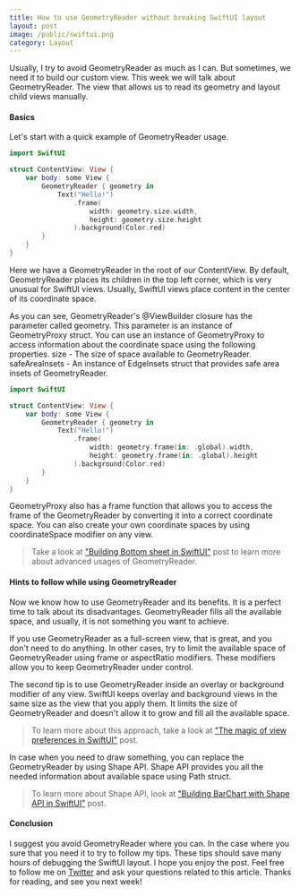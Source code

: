 ```yaml
---
title: How to use GeometryReader without breaking SwiftUI layout
layout: post
image: /public/swiftui.png
category: Layout
---
```


Usually, I try to avoid GeometryReader as much as I can. But sometimes, we need it to build our custom view. This week we will talk about GeometryReader. The view that allows us to read its geometry and layout child views manually.

#### Basics
Let's start with a quick example of GeometryReader usage.

```swift
import SwiftUI

struct ContentView: View {
    var body: some View {
        GeometryReader { geometry in
            Text("Hello!")
                .frame(
                    width: geometry.size.width,
                    height: geometry.size.height
                ).background(Color.red)
        }
    }
}
```

Here we have a GeometryReader in the root of our ContentView. By default, GeometryReader places its children in the top left corner, which is very unusual for SwiftUI views. Usually, SwiftUI views place content in the center of its coordinate space.

As you can see, GeometryReader's @ViewBuilder closure has the parameter called geometry. This parameter is an instance of GeometryProxy struct. You can use an instance of GeometryProxy to access information about the coordinate space using the following properties.
size - The size of space available to GeometryReader.
safeAreaInsets - An instance of EdgeInsets struct that provides safe area insets of GeometryReader.

```swift
import SwiftUI

struct ContentView: View {
    var body: some View {
        GeometryReader { geometry in
            Text("Hello!")
                .frame(
                    width: geometry.frame(in: .global).width,
                    height: geometry.frame(in: .global).height
                ).background(Color.red)
        }
    }
}
```

GeometryProxy also has a frame function that allows you to access the frame of the GeometryReader by converting it into a correct coordinate space. You can also create your own coordinate spaces by using coordinateSpace modifier on any view.

> Take a look at ["Building Bottom sheet in SwiftUI"](/2019/12/11/building-bottom-sheet-in-swiftui/) post to learn more about advanced usages of GeometryReader.

#### Hints to follow while using GeometryReader
Now we know how to use GeometryReader and its benefits. It is a perfect time to talk about its disadvantages. GeometryReader fills all the available space, and usually, it is not something you want to achieve. 

If you use GeometryReader as a full-screen view, that is great, and you don't need to do anything. In other cases, try to limit the available space of GeometryReader using frame or aspectRatio modifiers. These modifiers allow you to keep GeometryReader under control.

The second tip is to use GeometryReader inside an overlay or background modifier of any view. SwiftUI keeps overlay and background views in the same size as the view that you apply them. It limits the size of GeometryReader and doesn't allow it to grow and fill all the available space.

> To learn more about this approach, take a look at ["The magic of view preferences in SwiftUI"](/2020/01/15/the-magic-of-view-preferences-in-swiftui/) post.

In case when you need to draw something, you can replace the GeometryReader by using Shape API. Shape API provides you all the needed information about available space using Path struct.

> To learn more about Shape API, look at ["Building BarChart with Shape API in SwiftUI"](/2019/08/14/building-barchart-with-shape-api-in-swiftui/) post.

#### Conclusion
I suggest you avoid GeometryReader where you can. In the case where you sure that you need it to try to follow my tips. These tips should save many hours of debugging the SwiftUI layout. I hope you enjoy the post. Feel free to follow me on [Twitter](https://twitter.com/mecid) and ask your questions related to this article. Thanks for reading, and see you next week!